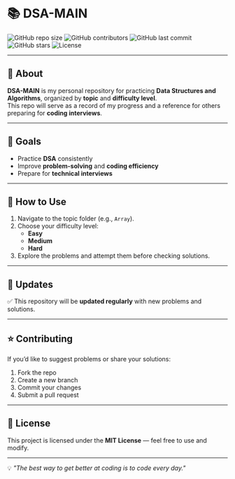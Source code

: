 # 📚 DSA-MAIN

![GitHub repo size](https://img.shields.io/github/repo-size/prabuddha0204/DSA-MAIN?color=blue)
![GitHub contributors](https://img.shields.io/github/contributors/prabuddha0204/DSA-MAIN)
![GitHub last commit](https://img.shields.io/github/last-commit/prabuddha0204/DSA-MAIN?color=brightgreen)
![GitHub stars](https://img.shields.io/github/stars/prabuddha0204/DSA-MAIN?style=social)
![License](https://img.shields.io/badge/license-MIT-blue)

---

## 📖 About
**DSA-MAIN** is my personal repository for practicing **Data Structures and Algorithms**, organized by **topic** and **difficulty level**.  
This repo will serve as a record of my progress and a reference for others preparing for **coding interviews**.

---

## 🎯 Goals
- Practice **DSA** consistently  
- Improve **problem-solving** and **coding efficiency**  
- Prepare for **technical interviews**  

---

## 🚀 How to Use
1. Navigate to the topic folder (e.g., `Array`).
2. Choose your difficulty level:
   - **Easy**
   - **Medium**
   - **Hard**
3. Explore the problems and attempt them before checking solutions.

---

## 📅 Updates
✅ This repository will be **updated regularly** with new problems and solutions.  

---

## ⭐ Contributing
If you’d like to suggest problems or share your solutions:
1. Fork the repo
2. Create a new branch
3. Commit your changes
4. Submit a pull request

---

## 📜 License
This project is licensed under the **MIT License** — feel free to use and modify.

---

💡 *"The best way to get better at coding is to code every day."*

